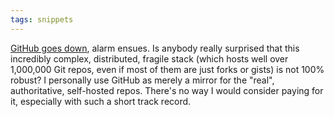 ```yaml
---
tags: snippets
---
```


[GitHub goes down](http://status.github.com/), alarm ensues. Is anybody really surprised that this incredibly complex, distributed, fragile stack (which hosts well over 1,000,000 Git repos, even if most of them are just forks or gists) is not 100% robust? I personally use GitHub as merely a mirror for the "real", authoritative, self-hosted repos. There's no way I would consider paying for it, especially with such a short track record.
